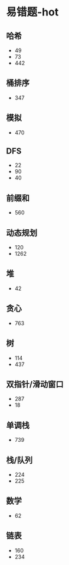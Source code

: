 # 易错题-hot

## 哈希

- 49
- 73
- 442

## 桶排序

- 347

## 模拟

- 470

## DFS

- 22
- 90
- 40

## 前缀和

- 560

## 动态规划

- 120
- 1262

## 堆

- 42

## 贪心

- 763

## 树

- 114
- 437

## 双指针/滑动窗口

- 287
- 18

## 单调栈

- 739

## 栈/队列

- 224
- 225

## 数学

- 62

## 链表

- 160
- 234

